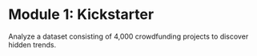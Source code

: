 # Module 1: Kickstarter

Analyze a dataset consisting of 4,000 crowdfunding projects to discover hidden trends.
